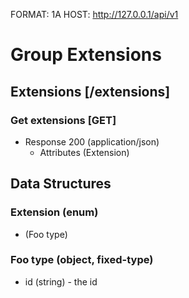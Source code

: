 FORMAT: 1A
HOST: http://127.0.0.1/api/v1

# Group Extensions

## Extensions [/extensions]

### Get extensions [GET]

+ Response 200 (application/json)
    + Attributes (Extension)

## Data Structures

### Extension (enum)

+ (Foo type)

### Foo type (object, fixed-type)

+ id (string) - the id
